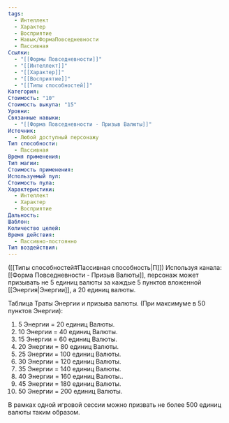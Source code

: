 ```yaml
---
tags:
  - Интеллект
  - Характер
  - Восприятие
  - Навык/ФормаПовседневности
  - Пассивная
Ссылки:
  - "[[Формы Повседневности]]"
  - "[[Интеллект]]"
  - "[[Характер]]"
  - "[[Восприятие]]"
  - "[[Типы способностей]]"
Категория: 
Стоимость: "10"
Стоимость выкупа: "15"
Уровни: 
Связанные навыки:
  - "[[Форма Повседневности - Призыв Валюты]]"
Источник:
  - Любой доступный персонажу
Тип способности:
  - Пассивная
Время применения: 
Тип магии: 
Стоимость применения: 
Используемый пул: 
Стоимость пула: 
Характеристики:
  - Интеллект
  - Характер
  - Восприятие
Дальность: 
Шаблон: 
Количество целей: 
Время действия:
  - Пассивно-постоянно
Тип воздействия:
---
```

([[Типы способностей#Пассивная способность|П]]) Используя канала: [[Форма Повседневности - Призыв Валюты]], персонаж может призывать не 5 единиц валюты за каждые 5 пунктов вложенной [[Энергия|Энергии]], а 20 единиц валюты. 

Таблица Траты Энергии и призыва валюты.
(При максимуме в 50 пунктов Энергии):

1. 5 Энергии = 20 единиц Валюты.
2. 10 Энергии = 40 единиц Валюты.
3. 15 Энергии = 60 единиц Валюты.
4. 20 Энергии = 80 единиц Валюты.
5. 25 Энергии = 100 единиц Валюты.
6. 30 Энергии = 120 единиц Валюты.
7. 35 Энергии = 140 единиц Валюты.
8. 40 Энергии = 160 единиц Валюты..
9. 45 Энергии = 180 единиц Валюты.
10. 50 Энергии = 200 единиц Валюты.

В рамках одной игровой сессии можно призвать не более 500 единиц валюты таким образом. 